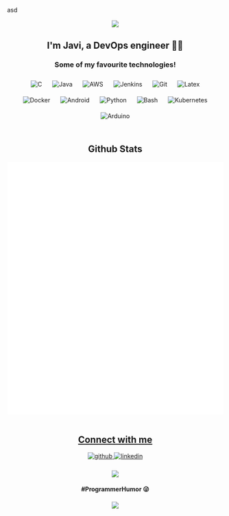 asd
<div align="center">
<img src="https://rishavanand.github.io/static/images/greetings.gif" align="center" width="600" />
</div>  

## <div align="center">I'm Javi, a DevOps engineer 👨‍💻</div>  

### <div align="center">Some of my favourite technologies!</div>
<div align="center"> 
  
<img style="margin: 10px" src="https://profilinator.rishav.dev/skills-assets/c-original.svg" alt="C" height="50" />  
<img style="margin: 10px" src="https://profilinator.rishav.dev/skills-assets/java-original-wordmark.svg" alt="Java" height="50" />  
<img style="margin: 10px" src="https://profilinator.rishav.dev/skills-assets/amazonwebservices-original-wordmark.svg" alt="AWS" height="50" />  
<img style="margin: 10px" src="https://profilinator.rishav.dev/skills-assets/jenkins-icon.svg" alt="Jenkins" height="50" />  
<img style="margin: 10px" src="https://profilinator.rishav.dev/skills-assets/git-scm-icon.svg" alt="Git" height="50" />  
<img style="margin: 10px" src="https://profilinator.rishav.dev/skills-assets/latex.png" alt="Latex" height="50" />  
  </div>  
  <div align="center">  
<img style="margin: 10px" src="https://profilinator.rishav.dev/skills-assets/docker-original-wordmark.svg" alt="Docker" height="50" />  
<img style="margin: 10px" src="https://profilinator.rishav.dev/skills-assets/android-original-wordmark.svg" alt="Android" height="50" />  
<img style="margin: 10px" src="https://profilinator.rishav.dev/skills-assets/python-original.svg" alt="Python" height="50" />  
<img style="margin: 10px" src="https://profilinator.rishav.dev/skills-assets/gnu_bash-icon.svg" alt="Bash" height="50" />  
<img style="margin: 10px" src="https://profilinator.rishav.dev/skills-assets/kubernetes-icon.svg" alt="Kubernetes" height="50" />  
<img style="margin: 10px" src="https://profilinator.rishav.dev/skills-assets/arduino.png" alt="Arduino" height="50" />  
</div>  

<br/>  


## <div align="center"> Github Stats 
<a href='https://github.com/JParisR/GitHub-stats'>

  <div align="center">
<img src="https://raw.githubusercontent.com/JParisR/GitHub-stats/master/generated/overview.svg" align="center" />
    <img src="https://raw.githubusercontent.com/JParisR/GitHub-stats/master/generated/languages.svg" align="center" />
</div>
 
<br>


 ## <div align="center"> Connect with me
<div align="center">
<a href="https://github.com/JParisR" target="_blank">
<img src=https://img.shields.io/badge/github-%2324292e.svg?&style=for-the-badge&logo=github&logoColor=white alt=github style="margin-bottom: 5px;" />
</a>
<a href="https://linkedin.com/in/https://www.linkedin.com/in/javier-par%C3%ADs-rojo-86a145206/" target="_blank">
<img src=https://img.shields.io/badge/linkedin-%231E77B5.svg?&style=for-the-badge&logo=linkedin&logoColor=white alt=linkedin style="margin-bottom: 5px;" />
</a>  
</div>  
  

<br/>  

<div align="center">
<img src="https://komarev.com/ghpvc/?username=JParisR&&style=flat-square" align="center" />
</div>  

<!--
<br />

<div align="center">
<img src="https://random-memer.herokuapp.com/" align="center" />
</div>  
<br>
-->


#### <div align="center"> #ProgrammerHumor :stuck_out_tongue_winking_eye:
<div align="center">
<img src="https://readme-jokes.vercel.app/api?theme=random" align="center" />
</div>
